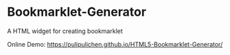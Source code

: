# Bookmarklet-Generator
A HTML widget for creating bookmarklet

Online Demo: https://pulipulichen.github.io/HTML5-Bookmarklet-Generator/